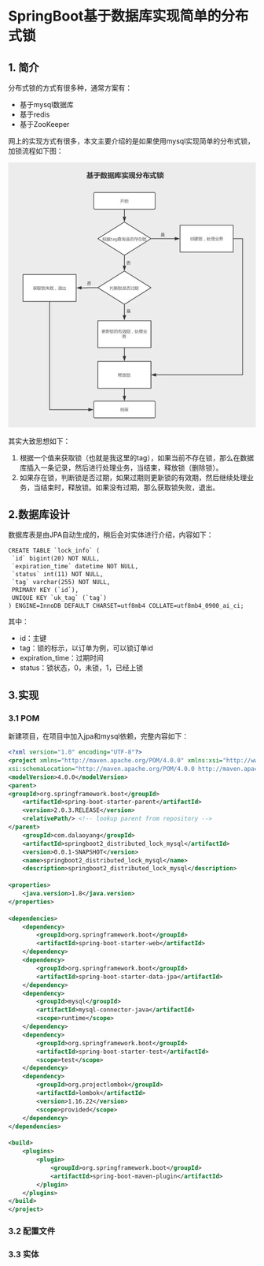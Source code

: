 # SpringBoot基于数据库实现简单的分布式锁

## 1. 简介

分布式锁的方式有很多种，通常方案有： 

- 基于mysql数据库 
- 基于redis 
- 基于ZooKeeper 

网上的实现方式有很多，本文主要介绍的是如果使用mysql实现简单的分布式锁，加锁流程如下图： 

![title](https://raw.githubusercontent.com/lllpla/img/master/gitnote/2020/04/10/1586510441534-1586510441595.png)

其实大致思想如下： 

1. 根据一个值来获取锁（也就是我这里的tag），如果当前不存在锁，那么在数据库插入一条记录，然后进行处理业务，当结束，释放锁（删除锁）。
2. 如果存在锁，判断锁是否过期，如果过期则更新锁的有效期，然后继续处理业务，当结束时，释放锁。如果没有过期，那么获取锁失败，退出。 

## 2.数据库设计

数据库表是由JPA自动生成的，稍后会对实体进行介绍，内容如下： 

```mysql
CREATE TABLE `lock_info` ( 
 `id` bigint(20) NOT NULL, 
 `expiration_time` datetime NOT NULL, 
 `status` int(11) NOT NULL, 
 `tag` varchar(255) NOT NULL, 
 PRIMARY KEY (`id`), 
 UNIQUE KEY `uk_tag` (`tag`) 
) ENGINE=InnoDB DEFAULT CHARSET=utf8mb4 COLLATE=utf8mb4_0900_ai_ci; 
```

其中： 

- id：主键 
- tag：锁的标示，以订单为例，可以锁订单id 
- expiration_time：过期时间 
- status：锁状态，0，未锁，1，已经上锁 

## 3.实现

### 3.1 POM

新建项目，在项目中加入jpa和mysql依赖，完整内容如下： 

```xml
<?xml version="1.0" encoding="UTF-8"?> 
<project xmlns="http://maven.apache.org/POM/4.0.0" xmlns:xsi="http://www.w3.org/2001/XMLSchema-instance" 
xsi:schemaLocation="http://maven.apache.org/POM/4.0.0 http://maven.apache.org/xsd/maven-4.0.0.xsd"> 
<modelVersion>4.0.0</modelVersion> 
<parent> 
<groupId>org.springframework.boot</groupId> 
	<artifactId>spring-boot-starter-parent</artifactId> 
	<version>2.0.3.RELEASE</version> 
	<relativePath/> <!-- lookup parent from repository --> 
</parent> 
	<groupId>com.dalaoyang</groupId> 
	<artifactId>springboot2_distributed_lock_mysql</artifactId> 
	<version>0.0.1-SNAPSHOT</version> 
	<name>springboot2_distributed_lock_mysql</name> 
	<description>springboot2_distributed_lock_mysql</description> 
 
<properties> 
	<java.version>1.8</java.version> 
</properties> 
 
<dependencies> 
	<dependency> 
		<groupId>org.springframework.boot</groupId> 
		<artifactId>spring-boot-starter-web</artifactId> 
	</dependency> 
	<dependency> 
		<groupId>org.springframework.boot</groupId> 
		<artifactId>spring-boot-starter-data-jpa</artifactId> 
	</dependency> 
	<dependency> 
		<groupId>mysql</groupId> 
		<artifactId>mysql-connector-java</artifactId> 
		<scope>runtime</scope> 
	</dependency> 
	<dependency> 
		<groupId>org.springframework.boot</groupId> 
		<artifactId>spring-boot-starter-test</artifactId> 
		<scope>test</scope> 
	</dependency> 
	<dependency> 
		<groupId>org.projectlombok</groupId> 
		<artifactId>lombok</artifactId> 
		<version>1.16.22</version> 
		<scope>provided</scope> 
	</dependency> 
</dependencies> 
 
<build> 
	<plugins> 
		<plugin> 
			<groupId>org.springframework.boot</groupId> 
			<artifactId>spring-boot-maven-plugin</artifactId> 
		</plugin> 
	</plugins> 
</build> 
</project> 
```

 ### 3.2 配置文件

### 3.3 实体